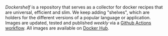 *Dockershelf* is a repository that serves as a collector for docker recipes that are universal, efficient and slim. We keep adding "shelves", which are holders for the different versions of a popular language or application. Images are updated, tested and published *weekly* via a [Github Actions workflow](https://github.com/Dockershelf/dockershelf/actions). All images are available on [Docker Hub](https://hub.docker.com/u/dockershelf).